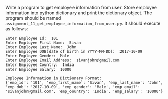 Write a program to get employee information from user. Store employee information into python dictionary and print the dictionary object. The program should be named `assignment_11_get_employee_information_from_user.py`. It should execute as follows:

```
Enter Employee Id:  101
Enter Employee First Name:  Sivan
Enter Employee Last Name:  John
Enter Employee DOB(date of birth in YYYY-MM-DD):  2017-10-09
Enter Employee Gender:  Male
Enter Employee Email Address:  sivanjohn@gmail.com
Enter Employee Country:  India
Enter Employee Salary:  10000

Employee Information in Dictionary Format: 
{'emp_id': '101', 'emp_first_name': 'Sivan', 'emp_last_name': 'John', 'emp_dob': '2017-10-09', 'emp_gender': 'Male', 'emp_email': 'sivanjohn@gmail.com', 'emp_country': 'India', 'emp_salary': '10000'}
```